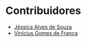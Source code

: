 # Contribuidores
- [Jéssica Alves de Souza](https://github.com/nekojess1)
- [Vinícius Gomes de França](https://github.com/b1gvini)
